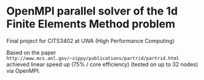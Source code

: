 # OpenMPI parallel solver of the 1d Finite Elements Method problem
Final project for CITS3402 at UWA (High Performance Computing)

Based on the paper `http://www.mcs.anl.gov/~zippy/publications/partrid/partrid.html` achieved linear speed up (75% / core efficiency) (tested on up to 32 nodes) via OpenMPI.
